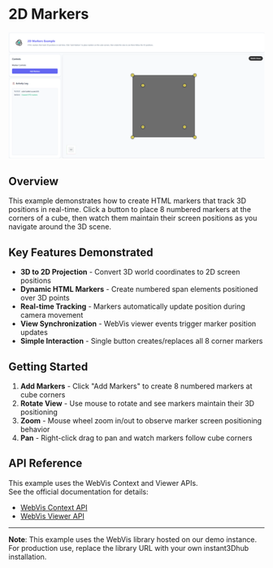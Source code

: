 # 2D Markers

![2D Markers](./thumb.png)

## Overview

This example demonstrates how to create HTML markers that track 3D positions in real-time. Click a button to place 8 numbered markers at the corners of a cube, then watch them maintain their screen positions as you navigate around the 3D scene.

## Key Features Demonstrated

- **3D to 2D Projection** - Convert 3D world coordinates to 2D screen positions
- **Dynamic HTML Markers** - Create numbered span elements positioned over 3D points
- **Real-time Tracking** - Markers automatically update position during camera movement
- **View Synchronization** - WebVis viewer events trigger marker position updates
- **Simple Interaction** - Single button creates/replaces all 8 corner markers

## Getting Started

1. **Add Markers** - Click "Add Markers" to create 8 numbered markers at cube corners
2. **Rotate View** - Use mouse to rotate and see markers maintain their 3D positioning
3. **Zoom** - Mouse wheel zoom in/out to observe marker screen positioning behavior
4. **Pan** - Right-click drag to pan and watch markers follow cube corners

## API Reference

This example uses the WebVis Context and Viewer APIs.  
See the official documentation for details:

- [WebVis Context API](https://docs.threedy.io/latest/doc/webvis/interfaces/ContextAPI.html#contextapi)
- [WebVis Viewer API](https://docs.threedy.io/latest/doc/webvis/interfaces/ViewerAPI.html#viewerapi)

---

**Note**: This example uses the WebVis library hosted on our demo instance. For production use, replace the library URL with your own instant3Dhub installation.
